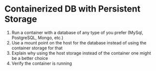 # Containerized DB with Persistent Storage

1. Run a container with a database of any type of you prefer (MySql, PostgreSQL, Mongo, etc.)
  1. Use a mount point on the host for the database instead of using the container storage for that
  2. Explain why using the host storage instead of the container one might be a better choice
2. Verify the container is running
